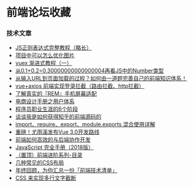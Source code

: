# 前端论坛收藏

### 技术文章
* [JS正则表达式完整教程（略长）](https://juejin.im/post/5965943ff265da6c30653879)
* [项目中可以怎么优化图片](https://juejin.im/post/5bfac3bd51882566936071e1)
* [vuex 渐进式教程（一）](https://juejin.im/post/5bf7c4375188254b9d0935c9)
* [从0.1+0.2=0.30000000000000004再看JS中的Number类型](https://juejin.im/post/5a6fce10f265da3e261c3c71)
* [从输入URL到页面加载的过程？如何由一道题完善自己的前端知识体系！](https://zhuanlan.zhihu.com/p/34453198?group_id=957277540147056640)
* [vue+axios 前端实现登录拦截（路由拦截、http拦截）](https://www.cnblogs.com/guoxianglei/p/7084506.html)
* [了解真实的『REM』手机屏幕适配](https://github.com/hbxeagle/rem)
* [电商设计手册之用户体系](https://mp.weixin.qq.com/s/xMCIXn3ZnrQdhrXU4T7zSg)
* [程序员职业生涯的6个阶段](https://zhuanlan.zhihu.com/p/43597829)
* [谈谈我是如何获得知乎的前端源码的
](https://www.jianshu.com/p/529406a23447)
* [import、require、export、module.exports 混合使用详解](https://juejin.im/post/5a2e5f0851882575d42f5609)
* [重磅！尤雨溪发布Vue 3.0开发路线](https://mp.weixin.qq.com/s/k6OhMNrpagtTmbhkW-tmZg)
* [前端如何高效的与后端协作开发](https://segmentfault.com/a/1190000016852780)
* [JavaScript 完全手册（2018版）](https://www.css88.com/archives/9922)
* [（置顶）前端进阶系列-目录](https://hpoenixf.com/posts/25280/)
* [几种常见的CSS布局](https://juejin.im/post/5bbcd7ff5188255c80668028)
* [年终回顾，为你汇总一份「前端技术清单」](https://juejin.im/post/5bdfb387e51d452c8e0aa902)
* [CSS 来实现多行文字截断](https://juejin.im/post/5be2dd8fe51d451bb447e0a5)
